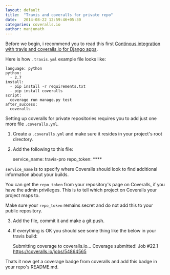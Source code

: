 ```yaml
---
layout: default
title:  "Travis and coveralls for private repo"
date:   2014-08-22 12:59:46+05:30
categories: coveralls.io
author: manjunath
---
```

Before we begin, i recommend you to read this first [Continous integration with travis and coveralls.io for Django apps](https://agiliq.com/blog/2014/05/continuous-integration-with-travis-and-coverallsio/).


Here is how `.travis.yml` example file looks like:

    language: python
    python:
      - 2.7
    install:
      - pip install -r requirements.txt
      - pip install coveralls
    script:
      coverage run manage.py test
    after_success:
      coveralls


Setting up coveralls for private repositories requires you to add just one more file `.coveralls.yml`.

1) Create a `.coveralls.yml` and make sure it resides in your project's root directory.

2) Add the following to this file:

    service_name: travis-pro
    repo_token: ****

`service_name` is to specify where Coveralls should look to find additional information about your builds.

You can get the `repo_token` from your repository's page on Coveralls, if you have the admin privileges. This is to tell which project on Coveralls your project maps to.

Make sure your `repo_token` remains secret and do not add this to your public repository.

3) Add the file, commit it and make a git push.

4) If everything is OK you should see some thing like the below in your travis build:

    Submitting coverage to coveralls.io...
    Coverage submitted!
    Job #22.1
    https://coveralls.io/jobs/54864565

Thats it now get a coverage badge from coveralls and add this badge in your repo's README.md.


